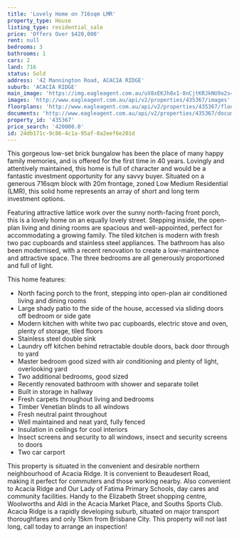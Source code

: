 ```yaml
---
title: 'Lovely Home on 716sqm LMR'
property_type: House
listing_type: residential_sale
price: 'Offers Over $420,000'
rent: null
bedrooms: 3
bathrooms: 1
cars: 2
land: 716
status: Sold
address: '42 Mannington Road, ACACIA RIDGE'
suburb: 'ACACIA RIDGE'
main_image: 'https://img.eagleagent.com.au/uV8xEKJh8x1-8nCjtKRJkNU9o2s=/1280x854/smart/https://s3-us-west-2.amazonaws.com/eagleagent-orig/images/6823711/123152126-image-M.jpg'
images: 'http://www.eagleagent.com.au/api/v2/properties/435367/images'
floorplans: 'http://www.eagleagent.com.au/api/v2/properties/435367/floorplans'
documents: 'http://www.eagleagent.com.au/api/v2/properties/435367/documents'
property_id: '435367'
price_search: '420000.0'
id: 24db171c-9c86-4c1a-95af-0a2eef6e201d
---
```

This gorgeous low-set brick bungalow has been the place of many happy family memories, and is offered for the first time in 40 years. Lovingly and attentively maintained, this home is full of character and would be a fantastic investment opportunity for any savvy buyer. Situated on a generous 716sqm block with 20m frontage, zoned Low Medium Residential (LMR), this solid home represents an array of short and long term investment options.

Featuring attractive lattice work over the sunny north-facing front porch, this is a lovely home on an equally lovely street. Stepping inside, the open-plan living and dining rooms are spacious and well-appointed, perfect for accommodating a growing family. The tiled kitchen is modern with fresh two pac cupboards and stainless steel appliances. The bathroom has also been modernised, with a recent renovation to create a low-maintenance and attractive space. The three bedrooms are all generously proportioned and full of light.

This home features:

*  North facing porch to the front, stepping into open-plan air conditioned living and dining rooms
*  Large shady patio to the side of the house, accessed via sliding doors off bedroom or side gate
*  Modern kitchen with white two pac cupboards, electric stove and oven, plenty of storage, tiled floors
*  Stainless steel double sink
*  Laundry off kitchen behind retractable double doors, back door through to yard
*  Master bedroom good sized with air conditioning and plenty of light, overlooking yard
*  Two additional bedrooms, good sized
*  Recently renovated bathroom with shower and separate toilet
*  Built in storage in hallway
*  Fresh carpets throughout living and bedrooms
*  Timber Venetian blinds to all windows
*  Fresh neutral paint throughout
*  Well maintained and neat yard, fully fenced
*  Insulation in ceilings for cool interiors
*  Insect screens and security to all windows, insect and security screens to doors
*  Two car carport

This property is situated in the convenient and desirable northern neighbourhood of Acacia Ridge. It is convenient to Beaudesert Road, making it perfect for commuters and those working nearby. Also convenient to Acacia Ridge and Our Lady of Fatima Primary Schools, day cares and community facilities. Handy to the Elizabeth Street shopping centre, Woolworths and Aldi in the Acacia Market Place, and Souths Sports Club. Acacia Ridge is a rapidly developing suburb, situated on major transport thoroughfares and only 15km from Brisbane City. This property will not last long, call today to arrange an inspection!